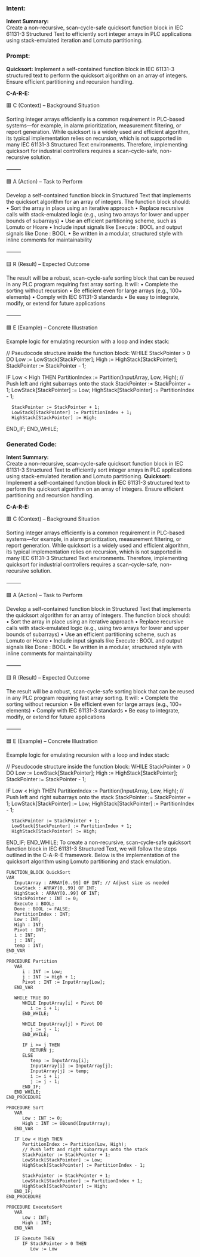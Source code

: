 ### Intent:
**Intent Summary:**  
Create a non-recursive, scan-cycle-safe quicksort function block in IEC 61131-3 Structured Text to efficiently sort integer arrays in PLC applications using stack-emulated iteration and Lomuto partitioning.

### Prompt:
**Quicksort:**
Implement a self-contained function block in IEC 61131-3 structured text to perform the quicksort algorithm on an array of integers. Ensure efficient partitioning and recursion handling.

**C-A-R-E:**

🟥 C (Context) – Background Situation

Sorting integer arrays efficiently is a common requirement in PLC-based systems—for example, in alarm prioritization, measurement filtering, or report generation. While quicksort is a widely used and efficient algorithm, its typical implementation relies on recursion, which is not supported in many IEC 61131-3 Structured Text environments. Therefore, implementing quicksort for industrial controllers requires a scan-cycle-safe, non-recursive solution.

⸻

🟩 A (Action) – Task to Perform

Develop a self-contained function block in Structured Text that implements the quicksort algorithm for an array of integers. The function block should:
	•	Sort the array in place using an iterative approach
	•	Replace recursive calls with stack-emulated logic (e.g., using two arrays for lower and upper bounds of subarrays)
	•	Use an efficient partitioning scheme, such as Lomuto or Hoare
	•	Include input signals like Execute : BOOL and output signals like Done : BOOL
	•	Be written in a modular, structured style with inline comments for maintainability

⸻

🟨 R (Result) – Expected Outcome

The result will be a robust, scan-cycle-safe sorting block that can be reused in any PLC program requiring fast array sorting. It will:
	•	Complete the sorting without recursion
	•	Be efficient even for large arrays (e.g., 100+ elements)
	•	Comply with IEC 61131-3 standards
	•	Be easy to integrate, modify, or extend for future applications

⸻

🟦 E (Example) – Concrete Illustration

Example logic for emulating recursion with a loop and index stack:

// Pseudocode structure inside the function block:
WHILE StackPointer > 0 DO
   Low := LowStack[StackPointer];
   High := HighStack[StackPointer];
   StackPointer := StackPointer - 1;

   IF Low < High THEN
      PartitionIndex := Partition(InputArray, Low, High);
      // Push left and right subarrays onto the stack
      StackPointer := StackPointer + 1;
      LowStack[StackPointer] := Low;
      HighStack[StackPointer] := PartitionIndex - 1;

      StackPointer := StackPointer + 1;
      LowStack[StackPointer] := PartitionIndex + 1;
      HighStack[StackPointer] := High;
   END_IF;
END_WHILE;

### Generated Code:
**Intent Summary:**  
Create a non-recursive, scan-cycle-safe quicksort function block in IEC 61131-3 Structured Text to efficiently sort integer arrays in PLC applications using stack-emulated iteration and Lomuto partitioning.
**Quicksort:**
Implement a self-contained function block in IEC 61131-3 structured text to perform the quicksort algorithm on an array of integers. Ensure efficient partitioning and recursion handling.

**C-A-R-E:**

🟥 C (Context) – Background Situation

Sorting integer arrays efficiently is a common requirement in PLC-based systems—for example, in alarm prioritization, measurement filtering, or report generation. While quicksort is a widely used and efficient algorithm, its typical implementation relies on recursion, which is not supported in many IEC 61131-3 Structured Text environments. Therefore, implementing quicksort for industrial controllers requires a scan-cycle-safe, non-recursive solution.

⸻

🟩 A (Action) – Task to Perform

Develop a self-contained function block in Structured Text that implements the quicksort algorithm for an array of integers. The function block should:
	•	Sort the array in place using an iterative approach
	•	Replace recursive calls with stack-emulated logic (e.g., using two arrays for lower and upper bounds of subarrays)
	•	Use an efficient partitioning scheme, such as Lomuto or Hoare
	•	Include input signals like Execute : BOOL and output signals like Done : BOOL
	•	Be written in a modular, structured style with inline comments for maintainability

⸻

🟨 R (Result) – Expected Outcome

The result will be a robust, scan-cycle-safe sorting block that can be reused in any PLC program requiring fast array sorting. It will:
	•	Complete the sorting without recursion
	•	Be efficient even for large arrays (e.g., 100+ elements)
	•	Comply with IEC 61131-3 standards
	•	Be easy to integrate, modify, or extend for future applications

⸻

🟦 E (Example) – Concrete Illustration

Example logic for emulating recursion with a loop and index stack:

// Pseudocode structure inside the function block:
WHILE StackPointer > 0 DO
   Low := LowStack[StackPointer];
   High := HighStack[StackPointer];
   StackPointer := StackPointer - 1;

   IF Low < High THEN
      PartitionIndex := Partition(InputArray, Low, High);
      // Push left and right subarrays onto the stack
      StackPointer := StackPointer + 1;
      LowStack[StackPointer] := Low;
      HighStack[StackPointer] := PartitionIndex - 1;

      StackPointer := StackPointer + 1;
      LowStack[StackPointer] := PartitionIndex + 1;
      HighStack[StackPointer] := High;
   END_IF;
END_WHILE; To create a non-recursive, scan-cycle-safe quicksort function block in IEC 61131-3 Structured Text, we will follow the steps outlined in the C-A-R-E framework. Below is the implementation of the quicksort algorithm using Lomuto partitioning and stack emulation.

```structuredtext
FUNCTION_BLOCK QuickSort
VAR
   InputArray : ARRAY[0..99] OF INT; // Adjust size as needed
   LowStack : ARRAY[0..99] OF INT;
   HighStack : ARRAY[0..99] OF INT;
   StackPointer : INT := 0;
   Execute : BOOL;
   Done : BOOL := FALSE;
   PartitionIndex : INT;
   Low : INT;
   High : INT;
   Pivot : INT;
   i : INT;
   j : INT;
   temp : INT;
END_VAR

PROCEDURE Partition
   VAR
      i : INT := Low;
      j : INT := High + 1;
      Pivot : INT := InputArray[Low];
   END_VAR

   WHILE TRUE DO
      WHILE InputArray[i] < Pivot DO
         i := i + 1;
      END_WHILE;

      WHILE InputArray[j] > Pivot DO
         j := j - 1;
      END_WHILE;

      IF i >= j THEN
         RETURN j;
      ELSE
         temp := InputArray[i];
         InputArray[i] := InputArray[j];
         InputArray[j] := temp;
         i := i + 1;
         j := j - 1;
      END_IF;
   END_WHILE;
END_PROCEDURE

PROCEDURE Sort
   VAR
      Low : INT := 0;
      High : INT := UBound(InputArray);
   END_VAR

   IF Low < High THEN
      PartitionIndex := Partition(Low, High);
      // Push left and right subarrays onto the stack
      StackPointer := StackPointer + 1;
      LowStack[StackPointer] := Low;
      HighStack[StackPointer] := PartitionIndex - 1;

      StackPointer := StackPointer + 1;
      LowStack[StackPointer] := PartitionIndex + 1;
      HighStack[StackPointer] := High;
   END_IF;
END_PROCEDURE

PROCEDURE ExecuteSort
   VAR
      Low : INT;
      High : INT;
   END_VAR

   IF Execute THEN
      IF StackPointer > 0 THEN
         Low := Low
